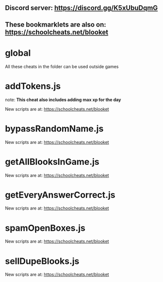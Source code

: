 ## **Discord server: https://discord.gg/K5xUbuDqmG**

## **These bookmarklets are also on: https://schoolcheats.net/blooket**

# global

All these cheats in the folder can be used outside games

# addTokens.js

note: **This cheat also includes adding max xp for the day**

New scripts are at:
https://schoolcheats.net/blooket

# bypassRandomName.js

New scripts are at:
https://schoolcheats.net/blooket

# getAllBlooksInGame.js

New scripts are at:
https://schoolcheats.net/blooket

# getEveryAnswerCorrect.js

New scripts are at:
https://schoolcheats.net/blooket

# spamOpenBoxes.js

New scripts are at:
https://schoolcheats.net/blooket

# sellDupeBlooks.js

New scripts are at:
https://schoolcheats.net/blooket
